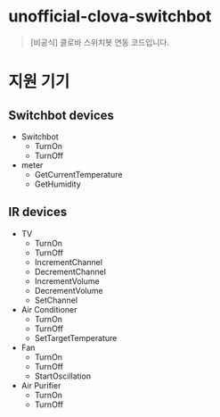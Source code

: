 # unofficial-clova-switchbot
> [비공식] 클로바 스위치봇 연동 코드입니다.

# 지원 기기

## Switchbot devices
- Switchbot
  - TurnOn
  - TurnOff
- meter
  - GetCurrentTemperature
  - GetHumidity

## IR devices
- TV
  - TurnOn
  - TurnOff
  - IncrementChannel
  - DecrementChannel
  - IncrementVolume
  - DecrementVolume
  - SetChannel
- Air Conditioner
  - TurnOn
  - TurnOff
  - SetTargetTemperature
- Fan
  - TurnOn
  - TurnOff
  - StartOscillation
- Air Purifier
  - TurnOn
  - TurnOff